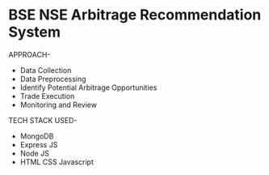 # BSE NSE Arbitrage Recommendation System
APPROACH-
- Data Collection
- Data Preprocessing
- Identify Potential Arbitrage Opportunities
- Trade Execution
- Monitoring and Review

TECH STACK USED-
- MongoDB
- Express JS
- Node JS
- HTML CSS Javascript
  
  
